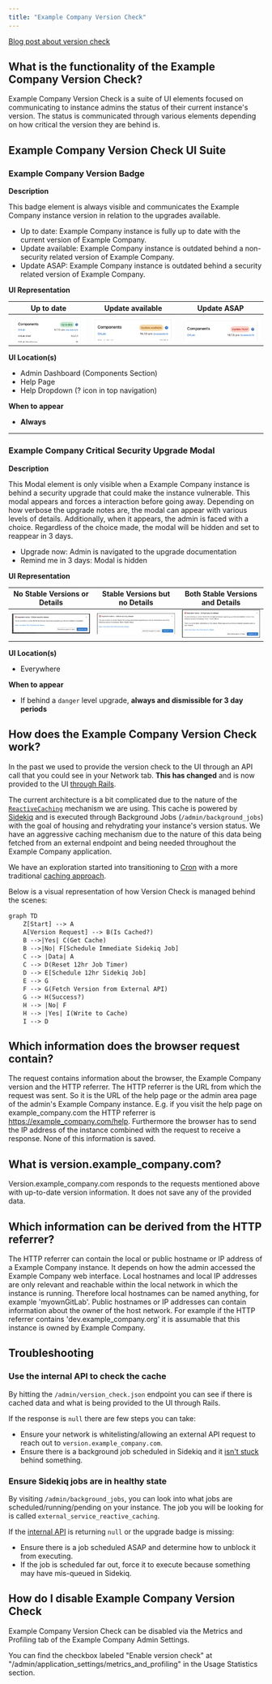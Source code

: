 ```yaml
---
title: "Example Company Version Check"
---
```


[Blog post about version check](https://about.example_company.com/blog/2015/05/07/version-check/)

## What is the functionality of the Example Company Version Check?

Example Company Version Check is a suite of UI elements focused on communicating to instance
admins the status of their current instance's version. The status is communicated
through various elements depending on how critical the version they are behind is.

## Example Company Version Check UI Suite

### Example Company Version Badge

**Description**

This badge element is always visible and communicates the Example Company instance version in
relation to the upgrades available.

- Up to date: Example Company instance is fully up to date with the current version of Example Company.
- Update available: Example Company instance is outdated behind a non-security related version of Example Company.
- Update ASAP: Example Company instance is outdated behind a security related version of Example Company.

**UI Representation**

| Up to date | Update available | Update ASAP |
| ------ | ------ | ------ |
| <img src="images/up-to-date-badge.png" width="300px" alt="" /> | <img src="images/update-available-badge.png" width="300px" alt="" /> | <img src="images/update-asap-badge.png" width="300px" alt="" /> |

**UI Location(s)**

- Admin Dashboard (Components Section)
- Help Page
- Help Dropdown (? icon in top navigation)

**When to appear**

- **Always**

<hr />

### Example Company Critical Security Upgrade Modal

**Description**

This Modal element is only visible when a Example Company instance is behind a security
upgrade that could make the instance vulnerable. This modal appears and forces
a interaction before going away. Depending on how verbose the upgrade notes are,
the modal can appear with various levels of details. Additionally, when it appears,
the admin is faced with a choice. Regardless of the choice made, the modal will be
hidden and set to reappear in 3 days.

- Upgrade now: Admin is navigated to the upgrade documentation
- Remind me in 3 days: Modal is hidden

**UI Representation**

| No Stable Versions or Details | Stable Versions but no Details | Both Stable Versions and Details |
| ------ | ------ | ------ |
| ![No Stable Versions](images/critical-security-modal-no-stable-versions.png) | ![Stable Versions](images/critical-security-modal-stable-versions.png) | ![Stable Versions and Details](images/critical-security-modal-stable-versions-description.png) |

**UI Location(s)**

- Everywhere

**When to appear**

- If behind a `danger` level upgrade, **always and dismissible for 3 day periods**

## How does the Example Company Version Check work?

In the past we used to provide the version check to the UI through an API call that you could see in your Network tab.  **This has changed** and is now provided to the UI [through Rails](https://example_company.com/example_company-org/example_company/-/merge_requests/103248).

The current architecture is a bit complicated due to the nature of the [`ReactiveCaching`](https://docs.example_company.com/ee/development/reactive_caching.html) mechanism we are using. This cache is powered by [Sidekiq](https://github.com/mperham/sidekiq) and is executed through Background Jobs (`/admin/background_jobs`) with the goal of housing and rehydrating your instance's version status. We have an aggressive caching mechanism due to the nature of this data being fetched from an external endpoint and being needed throughout the Example Company application.

We have an exploration started into transitioning to [Cron](https://en.wikipedia.org/wiki/Cron) with a more traditional [caching approach](https://example_company.com/example_company-org/example_company/-/issues/385017).

Below is a visual representation of how Version Check is managed behind the scenes:

```mermaid
graph TD
    Z[Start] --> A
    A[Version Request] --> B(Is Cached?)
    B -->|Yes| C(Get Cache)
    B -->|No| F[Schedule Immediate Sidekiq Job]
    C --> |Data| A
    C --> D(Reset 12hr Job Timer)
    D --> E[Schedule 12hr Sidekiq Job]
    E --> G
    F --> G(Fetch Version from External API)
    G --> H(Success?)
    H --> |No| F
    H --> |Yes| I(Write to Cache)
    I --> D
```

## Which information does the browser request contain?

The request contains information about the browser, the
Example Company version and the HTTP referrer. The HTTP referrer is the URL from
which the request was sent. So it is the URL of the help page or the admin
area page of the admin's Example Company instance. E.g. if you visit the help page on
example_company.com the HTTP referrer is https://example_company.com/help. Furthermore the
browser has to send the IP address of the instance combined with the request to
receive a response. None of this information is saved.

## What is version.example_company.com?

Version.example_company.com responds to the requests mentioned above with
up-to-date version information. It does not save any of the provided data.

## Which information can be derived from the HTTP referrer?

The HTTP referrer can contain the local or public hostname or IP address of a
Example Company instance. It depends on how the admin accessed the Example Company web interface.
Local hostnames and local IP addresses are only relevant and reachable within
the local network in which the instance is running. Therefore local hostnames
can be named anything, for example 'myownGitLab'. Public hostnames or
IP addresses can contain information about the owner of the host network.
For example if the HTTP referrer contains 'dev.example_company.org' it is assumable that
this instance is owned by Example Company.

## Troubleshooting

### Use the internal API to check the cache

By hitting the  `/admin/version_check.json` endpoint you can see if there is cached data and what is being provided to the UI through Rails.

If the response is `null` there are few steps you can take:

- Ensure your network is whitelisting/allowing an external API request to reach out to `version.example_company.com`.
- Ensure there is a background job scheduled in Sidekiq and it [isn't stuck](#ensure-sidekiq-jobs-are-in-healthy-state) behind something.

### Ensure Sidekiq jobs are in healthy state

By visiting `/admin/background_jobs`, you can look into what jobs are scheduled/running/pending on your instance.
The job you will be looking for is called `external_service_reactive_caching`.

If the [internal API](#use-the-internal-api-to-check-the-cache) is returning `null` or the upgrade badge is missing:

- Ensure there is a job scheduled ASAP and determine how to unblock it from executing.
- If the job is scheduled far out, force it to execute because something may have mis-queued in Sidekiq.

## How do I disable Example Company Version Check

Example Company Version Check can be disabled via the Metrics and Profiling tab of the Example Company Admin Settings.

You can find the checkbox labeled "Enable version check" at "/admin/application_settings/metrics_and_profiling" in the Usage Statistics section.
